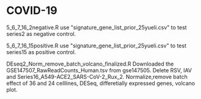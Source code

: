 # COVID-19

5_6_7_16_2negative.R use "signature_gene_list_prior_25yueli.csv" to test series2 as negative control.

5_6_7_16_15positive.R use "signature_gene_list_prior_25yueli.csv" to test series15 as positive control.

DEseq2_Norm_remove_batch_volcano_finalized.R Downloaded the GSE147507_RawReadCounts_Human.tsv from gse147505. 
Delete RSV, IAV and Series16_A549-ACE2_SARS-CoV-2_Rux_2. Normalize,remove batch effect of 36 and 24 celllines, DESeq, differetially expressed genes, volcano plot.

